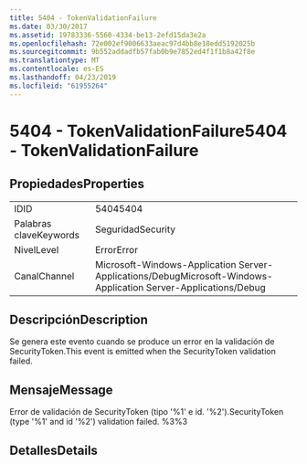 ```yaml
---
title: 5404 - TokenValidationFailure
ms.date: 03/30/2017
ms.assetid: 19783336-5560-4334-be13-2efd15da3e2a
ms.openlocfilehash: 72e002ef9006633aeac97d4bb8e18edd5192025b
ms.sourcegitcommit: 9b552addadfb57fab0b9e7852ed4f1f1b8a42f8e
ms.translationtype: MT
ms.contentlocale: es-ES
ms.lasthandoff: 04/23/2019
ms.locfileid: "61955264"
---
```

# <a name="5404---tokenvalidationfailure"></a><span data-ttu-id="43fbf-102">5404 - TokenValidationFailure</span><span class="sxs-lookup"><span data-stu-id="43fbf-102">5404 - TokenValidationFailure</span></span>
## <a name="properties"></a><span data-ttu-id="43fbf-103">Propiedades</span><span class="sxs-lookup"><span data-stu-id="43fbf-103">Properties</span></span>  
  
|||  
|-|-|  
|<span data-ttu-id="43fbf-104">ID</span><span class="sxs-lookup"><span data-stu-id="43fbf-104">ID</span></span>|<span data-ttu-id="43fbf-105">5404</span><span class="sxs-lookup"><span data-stu-id="43fbf-105">5404</span></span>|  
|<span data-ttu-id="43fbf-106">Palabras clave</span><span class="sxs-lookup"><span data-stu-id="43fbf-106">Keywords</span></span>|<span data-ttu-id="43fbf-107">Seguridad</span><span class="sxs-lookup"><span data-stu-id="43fbf-107">Security</span></span>|  
|<span data-ttu-id="43fbf-108">Nivel</span><span class="sxs-lookup"><span data-stu-id="43fbf-108">Level</span></span>|<span data-ttu-id="43fbf-109">Error</span><span class="sxs-lookup"><span data-stu-id="43fbf-109">Error</span></span>|  
|<span data-ttu-id="43fbf-110">Canal</span><span class="sxs-lookup"><span data-stu-id="43fbf-110">Channel</span></span>|<span data-ttu-id="43fbf-111">Microsoft-Windows-Application Server-Applications/Debug</span><span class="sxs-lookup"><span data-stu-id="43fbf-111">Microsoft-Windows-Application Server-Applications/Debug</span></span>|  
  
## <a name="description"></a><span data-ttu-id="43fbf-112">Descripción</span><span class="sxs-lookup"><span data-stu-id="43fbf-112">Description</span></span>  
 <span data-ttu-id="43fbf-113">Se genera este evento cuando se produce un error en la validación de SecurityToken.</span><span class="sxs-lookup"><span data-stu-id="43fbf-113">This event is emitted when the SecurityToken validation failed.</span></span>  
  
## <a name="message"></a><span data-ttu-id="43fbf-114">Mensaje</span><span class="sxs-lookup"><span data-stu-id="43fbf-114">Message</span></span>  
 <span data-ttu-id="43fbf-115">Error de validación de SecurityToken (tipo '%1' e id. '%2').</span><span class="sxs-lookup"><span data-stu-id="43fbf-115">SecurityToken (type '%1' and id '%2') validation failed.</span></span> <span data-ttu-id="43fbf-116">%3</span><span class="sxs-lookup"><span data-stu-id="43fbf-116">%3</span></span>  
  
## <a name="details"></a><span data-ttu-id="43fbf-117">Detalles</span><span class="sxs-lookup"><span data-stu-id="43fbf-117">Details</span></span>
